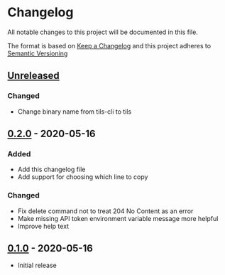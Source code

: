 # Changelog

All notable changes to this project will be documented in this file.

The format is based on [Keep a Changelog][] and this project adheres to
[Semantic Versioning][]

[Keep a Changelog]: https://keepachangelog.com/en/1.0.0/
[Semantic Versioning]: https://semver.org/spec/v2.0.0.html

## [Unreleased][]

### Changed

- Change binary name from tils-cli to tils

## [0.2.0][] - 2020-05-16

### Added

- Add this changelog file
- Add support for choosing which line to copy

### Changed

- Fix delete command not to treat 204 No Content as an error
- Make missing API token environment variable message more helpful
- Improve help text

## [0.1.0][] - 2020-05-16

- Initial release

[Unreleased]: https://github.com/agorf/tils-cli/compare/0.2.0...HEAD
[0.2.0]: https://github.com/agorf/tils-cli/compare/0.1.0...0.2.0
[0.1.0]: https://github.com/agorf/tils-cli/releases/tag/0.1.0
